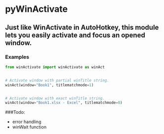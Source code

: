 # pyWinActivate

## Just like WinActivate in AutoHotkey, this module lets you easily activate and focus an opened window.


### Examples
```py
from winActivate import winActivate as winAct


# Activate window with partial winTitle string.
winAct(window="Book1", titlematchmode=1)


# Activate window with exact winTitle string.
winAct(window="Book1.xlsx - Excel", titlematchmode=0)

```


###Todo:
* error handling
* winWait function
